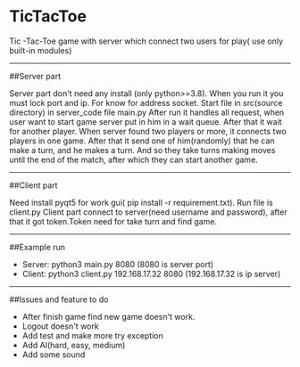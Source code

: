 # TicTacToe

Tic -Tac-Toe game with server which connect two users for play( use only built-in modules)
**********************************************
##Server part

Server part don't need any install (only python>=3.8).
When you run it you must lock port and ip. For know for address socket.
Start file in src(source directory) in server_code file main.py
After run  it handles all request, when user want to start game server put in him in a wait queue. After that it wait 
for another player. When server found two players or more, it connects two players in one game.
After that it send one of him(randomly) that he can make a turn, and he makes a turn. 
And so they take turns making moves until the end of the match, after which they can start another game.
****************************************************
##Client part

Need install pyqt5 for work gui( pip install -r requirement.txt). Run file is client.py
Client part connect to server(need username and password),
after that it got token.Token need for take turn and find game. 
****************************************************
##Example run

* Server:
python3 main.py 8080
(8080 is server port)
* Client:
python3 client.py 192.168.17.32 8080
  (192.168.17.32 is ip server)
  
***************************************************
##Issues and feature to do

* After finish game find new game doesn't work.
* Logout doesn't work
* Add test and make more try exception
* Add AI(hard, easy, medium)
* Add some sound